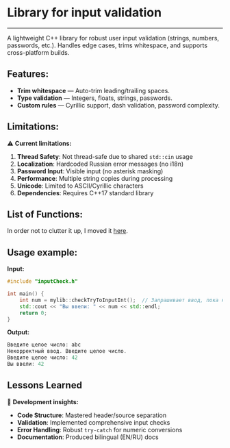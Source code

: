 #  Library for input validation
****
A lightweight C++ library for robust user input validation 
(strings, numbers, passwords, etc.). 
Handles edge cases, trims whitespace, 
and supports cross-platform builds.

## Features:

- **Trim whitespace** — Auto-trim leading/trailing spaces.
- **Type validation** — Integers, floats, strings, passwords.
- **Custom rules** — Cyrillic support, dash validation, password complexity.

## Limitations:

⚠️ **Current limitations:**

1. **Thread Safety**: Not thread-safe due to shared `std::cin` usage
2. **Localization**: Hardcoded Russian error messages (no i18n)
3. **Password Input**: Visible input (no asterisk masking)
4. **Performance**: Multiple string copies during processing
5. **Unicode**: Limited to ASCII/Cyrillic characters
6. **Dependencies**: Requires C++17 standard library

## List of Functions:
In order not to clutter it up, I moved it [here](./ListOfFunctions.md).

## Usage example:

**Input:**
```C++
#include "inputCheck.h"

int main() {
    int num = mylib::checkTryToInputInt();  // Запрашивает ввод, пока не получит число
    std::cout << "Вы ввели: " << num << std::endl;
    return 0;
}
```

**Output:**
```C++
Введите целое число: abc  
Некорректный ввод. Введите целое число.  
Введите целое число: 42  
Вы ввели: 42
```

## Lessons Learned

🔧 **Development insights:**

- **Code Structure**: Mastered header/source separation
- **Validation**: Implemented comprehensive input checks
- **Error Handling**: Robust `try-catch` for numeric conversions
- **Documentation**: Produced bilingual (EN/RU) docs










